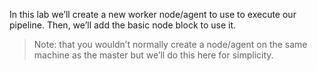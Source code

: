 In this lab we’ll create a new worker node/agent to use to execute our pipeline. Then, we’ll add the basic node block to use it. 

>Note: that you wouldn’t normally create a node/agent on the same machine as the master but we’ll do this here for simplicity.